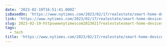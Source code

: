 ```yaml
---
date: '2023-02-19T16:51:41.000Z'
isBasedOn: 'https://www.nytimes.com/2023/02/17/realestate/smart-home-devices.html'
link: 'https://www.nytimes.com/2023/02/17/realestate/smart-home-devices.html'
slug: 2023-02-19-httpswwwnytimescom20230217realestatesmart-home-deviceshtml
tags:
  - tech
title: 'https://www.nytimes.com/2023/02/17/realestate/smart-home-devices.html'
---
```


